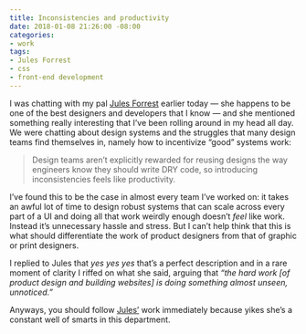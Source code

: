 ```yaml
---
title: Inconsistencies and productivity
date: 2018-01-08 21:26:00 -08:00
categories:
- work
tags:
- Jules Forrest
- css
- front-end development
---
```


I was chatting with my pal [Jules Forrest](https://julesforrest.com/) earlier today — she happens to be one of the best designers and developers that I know — and she mentioned something really interesting that I’ve been rolling around in my head all day. We were chatting about design systems and the struggles that many design teams find themselves in, namely how to incentivize “good” systems work:

> Design teams aren’t explicitly rewarded for reusing designs the way engineers know they should write DRY code, so introducing inconsistencies feels like productivity.

I’ve found this to be the case in almost every team I’ve worked on: it takes an awful lot of time to design robust systems that can scale across every part of a UI and doing all that work weirdly enough doesn’t *feel* like work. Instead it’s unnecessary hassle and stress. But I can’t help think that this is what should differentiate the work of product designers from that of graphic or print designers.

I replied to Jules that *yes yes yes* that’s a perfect description and in a rare moment of clarity I riffed on what she said, arguing that *“the hard work [of product design and building websites] is doing something almost unseen, unnoticed.”* 

Anyways, you should follow [Jules’](https://twitter.com/julesforrest) work immediately because yikes she’s a constant well of smarts in this department.

